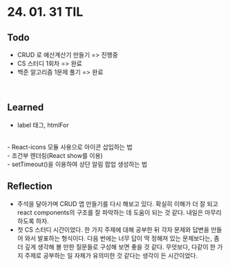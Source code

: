 # 24. 01. 31 TIL

## Todo
 - CRUD 로 예산계산기 만들기 => 진행중
 - CS 스터디 1회차 => 완료
 - 백준 알고리즘 1문제 풀기 => 완료

<br>  

## Learned
- label 태그, htmlFor
<br>
- React-icons 모듈 사용으로 아이콘 삽입하는 법
<br>
- 조건부 렌더링(React show를 이용)
<br>
- setTimeout()을 이용하여 상단 알림 팝업 생성하는 법
 <br>

## Reflection 
 - 주석을 달아가며 CRUD 앱 만들기를 다시 해보고 있다. 확실히 이해가 더 잘 되고 react components의 구조를 잘 파악하는 데 도움이 되는 것 같다. 내일은 마무리 하도록 하자. 
 - 첫 CS 스터디 시간이었다. 한 가지 주제에 대해 공부한 뒤 각자 문제와 답변을 만들어 와서 발표하는 형식이다. 다음 번에는 너무 답이 딱 정해져 있는 문제보다는, 좀 더 깊게 생각해 볼 만한 질문들로 구성해 보면 좋을 것 같다. 무엇보다, 다같이 한 가지 주제로 공부하는 일 자체가 유의미한 것 같다는 생각이 든 시간이었다. 
